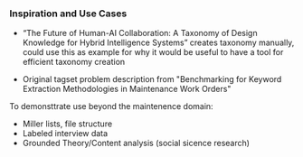 ### Inspiration and Use Cases

- “The Future of Human-AI Collaboration: A Taxonomy of Design Knowledge for Hybrid Intelligence Systems” creates taxonomy manually, could use this as example for why it would be useful to have a tool for efficient taxonomy creation 

- Original tagset problem description from "Benchmarking for Keyword Extraction Methodologies in Maintenance Work Orders"

To demonsttrate use beyond the maintenence domain:
- Miller lists, file structure
- Labeled interview data
- Grounded Theory/Content analysis (social sicence research)



